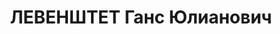 ---
title: ЛЕВЕНШТЕТ Ганс Юлианович
description: Род. в 1895 г. в г. Бреслау, Германия. Приехал в СССР в 00.01.1936 г.
  До ареста работал врачом-бактериологом санитарно-гигиенической станции в г. Челябинск.
  Был арестован 9.08.1937 г. 31.12.1937 г. ВК ВС СССР – приговорен к расстрелу. Реабилитирован.
---